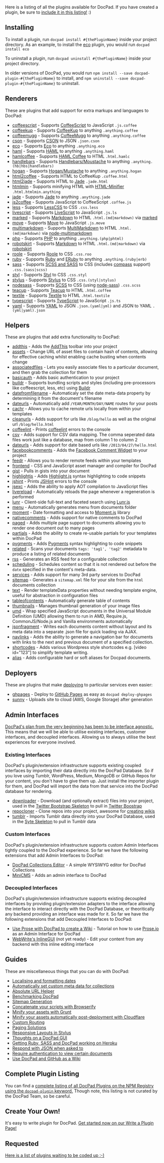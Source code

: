 Here is a listing of all the plugins available for DocPad. If you have created a plugin, be sure to [include it in this listing!](https://github.com/bevry/docpad-documentation/edit/master/community/plugins.html.md) :)


## Installing

To install a plugin, run `docpad install #{thePluginName}` inside your project directory. As an example, to install the [eco](/plugin/eco/) plugin, you would run `docpad install eco`

To uninstall a plugin, run `docpad uninstall #{thePluginName}` inside your project directory.

In older versions of DocPad, you would run `npm install --save docpad-plugin-#{thePluginName}` to install, and `npm uninstall --save docpad-plugin-#{thePluginName}` to uninstall.


## Renderers

These are plugins that add support for extra markups and languages to DocPad:

- [coffeescript](/plugin/coffeescript/) - Supports [CoffeeScript](http://jashkenas.github.com/coffee-script/) to JavaScript `.js.coffee`
- [coffeekup](/plugin/coffeekup/) - Supports [CoffeeKup](http://coffeekup.org/) to anything `.anything.coffee`
- [coffeemugg](https://github.com/pflannery/docpad-plugin-coffeemugg) - Supports [CoffeeMugg](https://github.com/jaekwon/CoffeeMugg)  to anything `.anything.coffee`
- [cson](/plugin/cson/) - Supports [CSON](https://github.com/bevry/cson) to JSON `.json.cson`
- [eco](/plugin/eco/) - Supports [Eco](https://github.com/sstephenson/eco) to anything `.anything.eco`
- [haml](/plugin/haml/) - Supports [HAML](http://haml-lang.com/) to anything `.anything.haml`
- [hamlcoffee](https://github.com/ashnur/docpad-plugin-hamlcoffee/) - Supports [HAML Coffee](https://github.com/netzpirat/haml-coffee/) to HTML `.html.hamlc`
- [handlebars](/plugin/handlebars/) - Supports [Handlebars/Moustache](http://handlebarsjs.com/) to anything `.anything.(hb|hbs|handlebars)`
- [hogan](/plugin/hogan/) - Supports [Hogan/Mustache](http://twitter.github.com/hogan.js/) to anything `.anything.hogan`
- [html2coffee](/plugin/html2coffee/) - Supports HTML to CoffeeKup `.coffee.html`
- [html2jade](/plugin/html2jade) - Supports HTML to [Jade](http://jade-lang.com/) `.jade.html`
- [htmlmin](http://github.com/robloach/docpad-plugin-htmlmin) - Supports minifying HTML with [HTML-Minifier](http://kangax.github.io/html-minifier/) `.html.htmlmin.anything`
- [jade](/plugin/jade/) - Supports [Jade](http://jade-lang.com/) to anything `.anything.jade`
- [js2coffee](https://npmjs.org/package/docpad-plugin-js2coffee) - Supports JavaScript to CoffeeScript `.coffee.js`
- [less](/plugin/less/) - Supports [LessCSS](http://lesscss.org/) to CSS `.css.less`
- [livescript](/plugin/livescript/) - Supports [LiveScript](http://livescript.net/) to JavaScript `.js.ls`
- [marked](/plugin/marked/) - Supports [Markdown](http://daringfireball.net/projects/markdown/basics) to HTML `.html.(md|markdown)` via [marked](https://github.com/chjj/marked)
- [move](/plugin/move) - Supports [Move](http://movelang.org/) to JavaScript `.js.move`
- [multimarkdown](https://github.com/takitapart/docpad-plugin-multimarkdown) - Supports [MultiMarkdown](http://fletcherpenney.net/multimarkdown/) to HTML `.html.(md|markdown)` via [node-multimarkdown](https://github.com/dtjm/node-multimarkdown)
- [php](/plugin/php) - Supports [PHP](http://php.net/) to anything `.anything.(php|phtml)`
- [robotskirt](/plugin/robotskirt/) - Supports [Markdown](http://daringfireball.net/projects/markdown/basics) to HTML `.html.(md|markdown)` via [robotskirt](https://github.com/benmills/robotskirt)
- [roole](https://github.com/georgeosddev/docpad-plugin-roole) - Supports [Roole](http://roole.org/) to CSS `.css.roo`
- [ruby](/plugin/ruby) - Supports [Ruby](http://www.ruby-lang.org/) and [ERuby](http://en.wikipedia.org/wiki/ERuby) to anything `.anything.(ruby|erb)`
- [sass](/plugin/sass/) - Supports [SCSS and SASS](http://sass-lang.com/) to CSS (includes [compass](http://compass-style.org/) support) `.css.(sass|scss)`
- [styl](/plugin/styl/) - Supports [Styl](https://github.com/visionmedia/styl) to CSS `.css.styl`
- [stylus](/plugin/stylus/) - Supports [Stylus](http://learnboost.github.com/stylus/) to CSS `.css.(styl|stylus)`
- [nodesass](https://github.com/jking90/docpad-plugin-nodesass) - Supports [SCSS](http://sass-lang.com/) to CSS (using [node-sass](https://github.com/andrew/node-sass)) `.css.scss`
- [teacup](https://github.com/hurrymaplelad/docpad-plugin-teacup/) - Supports [Teacup](http://goodeggs.github.io/teacup/) to HTML `.html.coffee`
- [textile](https://github.com/Greduan/docpad-plugin-textile) - Supports [Textile](http://textile.sitemonks.com/) to HTML `.html.textile`
- [typescript](https://github.com/bpampuch/docpad-plugin-tsc) - Supports [TypeScript](http://www.typescriptlang.org/) to JavaScript `.js.ts`
- [yaml](https://github.com/jeremyfa/docpad-plugin-yamljs) - Supports [YAML](http://en.wikipedia.org/wiki/YAML) to JSON `.json.(yaml|yml)` and JSON to YAML `.(yml|yaml).json`


## Helpers

These are plugins that add extra functionality to DocPad:

- [addthis](https://github.com/mikeumus/docpad-plugin-addthis) - Adds the [AddThis](http://www.addthis.com/) toolbar into your project
- [assets](https://github.com/mcdee/docpad-plugin-assets) - Change URL of asset files to contain hash of contents, allowing for effective caching whilst enabling cache busting when contents change
- [associatedfiles](/plugin/associatedfiles) - Lets you easily associate files to a particular document, and then grab the collection for them
- [basicauth](https://github.com/mikeumus/docpad-plugin-basicauth) - Adds basic authentication to your project
- [buildr](/plugin/buildr/) - Supports bundling scripts and styles (including pre-processors like coffeescript, less, etc) using [Buildr](https://github.com/balupton/buildr.npm)
- [datefromfilename](https://github.com/grassator/docpad-plugin-datefromfilename) - Automaticaly set the date meta-data property by determining it from the document's filename
- [dateurls](https://npmjs.org/package/docpad-plugin-dateurls) - Automatically add `/YEAR/MONTH/DAY/NAME` routes for your posts
- [cachr](/plugin/cachr/) - Allows you to cache remote urls locally from within your templates
- [cleanurls](/plugin/cleanurls/) - Adds support for urls like `/blog/hello` as well as the original url `/blog/hello.html`
- [coffeelint](https://github.com/jking90/docpad-plugin-coffeelint) - Prints [coffeelint](http://www.coffeelint.org/) errors to the console
- [csv](https://github.com/CycoPH/docpad-plugin-csv/) - Adds support for CSV data mapping. The comma seperated data files work just like a database, map from column 1 to column 2
- [dateurls](https://github.com/mgroves84/docpad-plugin-dateurls/) - Adds support for date based urls like `/2013/04/27/hello.html`
- [facebookcomments](https://github.com/mikeumus/docpad-plugin-facebookcomments) - Adds the [Facebook Comment Widget](https://developers.facebook.com/docs/reference/plugins/comments/) to your project
- [feedr](/plugin/feedr/) - Allows you to render remote feeds within your templates
- [frontend](https://npmjs.org/package/docpad-plugin-frontend) - CSS and JavaScript asset manager and compiler for DocPad
- [gist](/plugin/gist/)  - Pulls in gists into your document
- [highlightjs](/plugin/highlightjs/) - Adds [Highlight.js](https://github.com/isagalaev/highlight.js) syntax highlighting to code snippets
- [jshint](https://github.com/jking90/docpad-plugin-jshint) - Prints [JSHint](http://www.jshint.com/) errors to the console
- [jsexc](https://github.com/JeffreyZhao/docpad-plugin-jscexc) - Adds the ability to apply AOT compilation to JavaScript files
- [livereload](/plugin/livereload) - Automatically reloads the page whenever a regeneration is performed
- [lunr](https://github.com/brockfanning/docpad-plugin-lunr) - Client-side full-text and faceted search using [Lunr.js](http://lunrjs.com)
- [menu](https://github.com/sergeche/docpad-plugin-menu) - Automatically generates menu from documents folder
- [moment](https://github.com/brockfanning/docpad-plugin-moment) - Date formatting and access to [Moment.js](http://momentjs.com/) library
- [nativecomments](/plugin/nativecomments/) - Adds support for native comments to DocPad
- [paged](/plugin/paged/) - Adds multiple page support to documents allowing you to render one document out to many pages
- [partials](/plugin/partials/) - Adds the ability to create re-usable partials for your templates within DocPad
- [pygments](/plugin/pygments/) - Adds [Pygments](http://pygments.org/) syntax highlighting to code snippets
- [related](/plugin/related/) - Scans your documents `tags: 'tag1', 'tag2'` metadata to produce a listing of related documents
- [rss](https://github.com/hurrymaplelad/docpad-plugin-rss) - Generates an RSS feed for a configurable collection
- [scheduling](https://github.com/miletbaker/docpad-plugin-scheduling) - Schedules content so that it is not rendered out before the ```date``` specified in the content's meta-data.
- [services](/plugin/services/) - Adds support for many 3rd party services to DocPad
- [sitemap](https://github.com/benjamind/docpad-plugin-sitemap) - Generates a `sitemap.xml` file for your site from the `html` documents collection
- [text](/plugin/text/) - Render templateData properties without needing template engine, useful for abstraction in configuration files
- [tableofcontents](https://github.com/takitapart/docpad-plugin-tableofcontents) - Automatically generate table of contents
- [thumbnails](https://github.com/rantecki/docpad-plugin-thumbnails) - Manages thumbnail generation of your image files
- [umd](/plugin/umd/) - Wrap specified JavaScript documents in the Universal Module Definition (UMD) allowing them to run in AMD, Require.js, CommonJS/Node.js and Vanilla environments automatically
- [jsonfragment](https://github.com/field/docpad-plugin-jsonfragment) - Writes each documents content without layout and its meta data into a separate .json file for quick loading via AJAX.
- [navlinks](https://github.com/lucor/docpad-plugin-navlinks) - Adds the ability to generate a navigation bar for documents with links to the next and previous document of a specified collection.
- [shortcodes](https://github.com/field/docpad-plugin-shortcodes) - Adds various Wordpress style shortcodes e.g. [video id="123"] to simplify template writing.
- [alias](https://github.com/field/docpad-plugin-alias) - Adds configurable hard or soft aliases for Docpad documents. 


## Deployers

These are plugins that make [deploying](/docpad/deploy) to particular services even easier:

- [ghpages](/plugin/ghpages) - Deploy to [GitHub Pages](http://pages.github.com/) as easy as `docpad deploy-ghpages`
- [sunny](https://github.com/bobobo1618/docpad-plugin-sunny) - Uploads site to cloud (AWS, Google Storage) after generation



## Admin Interfaces

[DocPad's plan from the very beginning has been to be interface agnostic.](https://github.com/bevry/docpad/issues/123) This means that we will be able to utilise existing interfaces, customer interfaces, and decoupled interfaces. Allowing us to always utilise the best experiences for everyone involved.


### Existing Interfaces
<a id="importers"></a>

DocPad's plugin/extension infrastructure supports existing coupled interfaces by importing their data directly into the DocPad Database. So if you love using Tumblr, WordPress, Medium, MongoDB or GitHub Repos for your content, you don't have to give them up. Just install the importer plugin for them, and DocPad will import the data from that service into the DocPad database for rendering.

- [downloader](/plugin/downloader/) - Download (and optionally extract) files into your project, used in the [Twitter Bootstrap Skeleton](https://github.com/docpad/twitter-bootstrap.docpad) to pull in [Twitter Boostrap](http://twitter.github.io/bootstrap/)
- [repocloner](/plugin/repocloner/) - Clone repos into your project, awesome for [creating wikis](https://gist.github.com/balupton/5519403)
- [tumblr](/plugin/tumblr/) - Imports Tumblr data directly into your DocPad Database, used in the [Syte Skeleton](https://github.com/docpad/syte.docpad) to pull in Tumblr data


### Custom Interfaces

DocPad's plugin/extension infrastructure supports custom Admin Interfaces tightly coupled to the DocPad experience. So far we have the following extensions that add Admin Interfaces to DocPad:

- [DocPad Collections Editor](https://github.com/cauld/docpad-collections-editor) - A simple WYSIWYG editor for DocPad Collections
- [MiniCMS](https://npmjs.org/package/docpad-plugin-minicms) - Adds an admin interface to DocPad


### Decoupled Interfaces

DocPad's plugin/extension infrastructure supports existing decoupled interfaces by providing plugin/extension adapters to the interface allowing the interface to interact directly with the DocPad Database, or theoritically any backend providing an interface was made for it. So far we have the following extensions that add Decoupled Interfaces to DocPad:

- [Use Prose with DocPad to create a Wiki](https://gist.github.com/balupton/5519403) - Tutorial on how to use [Prose.io](http://prose.io/about.html) as an Admin Interface for DocPad
- [WebWrite's InlineGUI](/plugin/inlinegui) (not yet ready) - Edit your content from any backend with this inline editing interface



## Guides

These are miscellaneous things that you can do with DocPad:

- [Localising and formatting dates](https://gist.github.com/4166882)
- [Automatically set custom meta data for collections](https://gist.github.com/4166806)
- [Absolute URL Helper](https://gist.github.com/3939146)
- [Benchmarking DocPad](https://gist.github.com/3906050)
- [Sitemap Generation](https://gist.github.com/3898935)
- [Concatenate your scripts with Browserify](https://gist.github.com/4398093)
- [Minify your assets with Grunt](https://gist.github.com/3898915)
- [Minify your assets automatically post-deployment with Cloudflare](http://blog.cloudflare.com/an-all-new-and-improved-autominify)
- [Custom Routing](https://gist.github.com/3695936)
- [Paging Solutions](https://gist.github.com/3695876)
- [Responsive Layouts in Stylus](https://gist.github.com/1549029)
- [Thoughts on a DocPad GUI](https://gist.github.com/2906284)
- [Getting Ruby, SASS and DocPad working on Heroku](https://gist.github.com/4342818)
- [Respond with JSON when asked to](https://github.com/lzrski/docpad-plugin-json)
- [Require authentication to view certain documents](http://stackoverflow.com/q/14327676/130638)
- [Use DocPad and GitHub as a Wiki](https://gist.github.com/balupton/5519403)



## Complete Plugin Listing

You can find a [complete listing of all DocPad Plugins on the NPM Registry using the `docpad-plugin` keyword.](https://npmjs.org/browse/keyword/docpad-plugin) Though note, this listing is not curated by the DocPad Team, so be careful.



## Create Your Own!

It's easy to write plugin for DocPad. [Get started now on our Write a Plugin Page!](/docpad/plugin-write)



## Requested

[Here is a list of plugins waiting to be coded up :-)](/issues?labels=plugin&sort=created&direction=desc&state=open&page=1)
